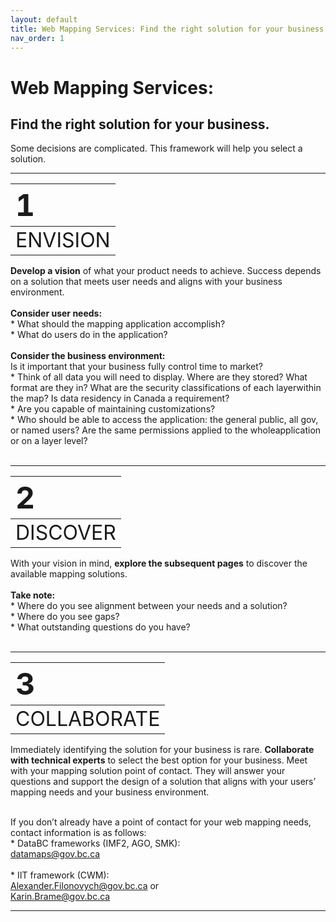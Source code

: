 ```yaml
---
layout: default
title: Web Mapping Services: Find the right solution for your business.
nav_order: 1
---
```


# Web Mapping Services: 
## Find the right solution for your business. 

Some decisions are complicated. This framework will help you select a solution.<br>

--------------


|<font size="8">1|
|:-|
|<font size="6">ENVISION|

**Develop a vision** of what your product needs to achieve. Success depends on a solution that meets user needs and aligns with your business environment.<br><br>
**Consider user needs:** <br>* What should the mapping application accomplish? <br>* What do users do in the application?<br><br>
**Consider the business environment:** <br>	Is it important that your business fully control time to market?<br>*	Think of all data you will need to display. Where are they stored? What format are they in? What are the security classifications of each layerwithin the map? Is data residency in Canada a requirement? <br>*	Are you capable of maintaining customizations? <br>*	Who should be able to access the application: the general public, all gov, or named users? Are the same permissions applied to the wholeapplication or on a layer level?<br><br>


--------------



|<font size="8">2|
|:-|
|<font size="6">DISCOVER|
  
With your vision in mind, **explore the subsequent pages** to discover the available mapping solutions.<br><br>
**Take note:** <br>*  Where do you see alignment between your needs and a solution?<br>*  Where do you see gaps?<br>*  What outstanding questions do you have?<br><br>


--------------



|<font size="8">3|
|:-|
|<font size="6">COLLABORATE|



Immediately identifying the solution for your business is rare. **Collaborate with technical experts** to select the best option for your business. Meet with your mapping solution point of contact. They will answer your questions and support the design of a solution that aligns with your users’ mapping needs and your business environment.<br><br>

If you don’t already have a point of contact for your web mapping needs, contact information is as follows:
<br>*  DataBC frameworks (IMF2, AGO, SMK):<br>[datamaps@gov.bc.ca](mailto:datamaps@gov.bc.ca)<br>
<br>*  IIT framework (CWM):<br>[Alexander.Filonovych@gov.bc.ca](mailto:Alexander.Filonovych@gov.bc.ca) or
<br>[Karin.Brame@gov.bc.ca](mailto:Karin.Brame@gov.bc.ca)<br>

--------------
<!---
![alt text](assets/img/hadf_workstreams.png "HADF Deliverables")
![](assets/img/hadf_workstreams.png)


![](assets/images/hadf_workstreams.png)
-->

